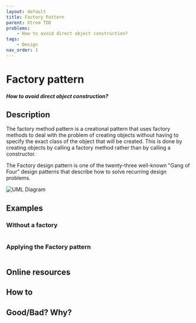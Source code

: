 ```yaml
---
layout: default
title: Factory Pattern
parent: Xtrem TDD
problems:
    - How to avoid direct object construction?
tags: 
    - Design
nav_order: 1
---
```


# Factory pattern
#### *How to avoid direct object construction?*

## Description
The factory method pattern is a creational pattern that uses factory methods to deal with the problem of creating objects without having to specify the exact class of the object that will be created. 
This is done by creating objects by calling a factory method rather than by calling a constructor.

The Factory design pattern is one of the twenty-three well-known "Gang of Four" design patterns that describe how to solve recurring design problems.

![UML Diagram](https://upload.wikimedia.org/wikipedia/commons/4/43/W3sDesign_Factory_Method_Design_Pattern_UML.jpg "UML Diagram")

## Examples

### Without a factory
```csharp
```

### Applying the Factory pattern
```csharp
```
## Online resources

## How to

## Good/Bad? Why?



